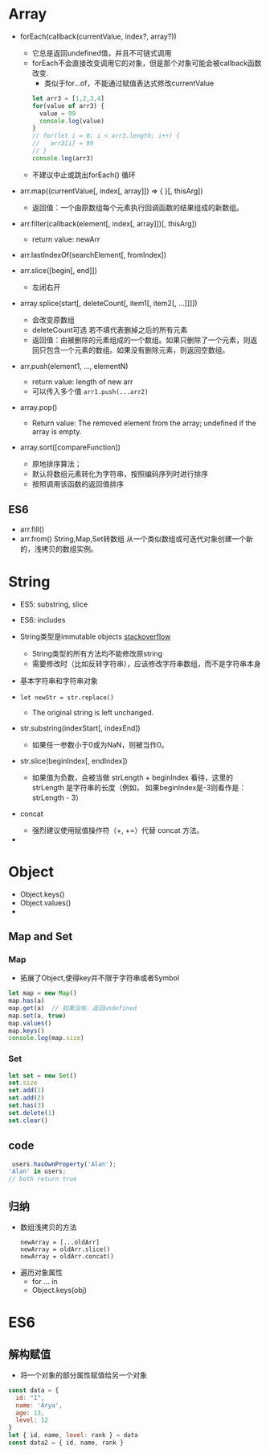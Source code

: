 # Array
+ forEach(callback(currentValue, index?, array?))
  + 它总是返回undefined值，并且不可链式调用
  + forEach不会直接改变调用它的对象，但是那个对象可能会被callback函数改变.
    + 类似于for...of，不能通过赋值表达式修改currentValue
    ```js
    let arr3 = [1,2,3,4]
    for(value of arr3) {
      value = 99
      console.log(value)
    }
    // for(let i = 0; i < arr3.length; i++) {
    //   arr3[i] = 99
    // }
    console.log(arr3)
    ```
  + 不建议中止或跳出forEach() 循环

+ arr.map((currentValue[, index[, array]]) => { }[, thisArg])
  + 返回值：一个由原数组每个元素执行回调函数的结果组成的新数组。

+ arr.filter(callback(element[, index[, array]])[, thisArg])
  + return value: newArr

+ arr.lastIndexOf(searchElement[, fromIndex])

+ arr.slice([begin[, end]])
  + 左闭右开

+ array.splice(start[, deleteCount[, item1[, item2[, ...]]]])
  + 会改变原数组
  + deleteCount可选 若不填代表删掉之后的所有元素
  + 返回值：由被删除的元素组成的一个数组。如果只删除了一个元素，则返回只包含一个元素的数组。如果没有删除元素，则返回空数组。

+ arr.push(element1, ..., elementN)
  + return value: length of new arr
  + 可以传入多个值 `arr1.push(...arr2)`

+ array.pop()
  + Return value: The removed element from the array; undefined if the array is empty.

+ array.sort([compareFunction])
  + 原地排序算法；
  + 默认将数组元素转化为字符串，按照编码序列时进行排序 
  + 按照调用该函数的返回值排序

## ES6
+ arr.fill()
+ arr.from()  String,Map,Set转数组  从一个类似数组或可迭代对象创建一个新的，浅拷贝的数组实例。 



# String
+ ES5: substring, slice
+ ES6: includes
+ String类型是immutable objects [stackoverflow](https://stackoverflow.com/questions/51185/are-javascript-strings-immutable-do-i-need-a-string-builder-in-javascript)
  + String类型的所有方法均不能修改原string
  + 需要修改时（比如反转字符串），应该修改字符串数组，而不是字符串本身
+ 基本字符串和字符串对象

+ `let newStr = str.replace()`
  + The original string is left unchanged.
+ str.substring(indexStart[, indexEnd])
  + 如果任一参数小于0或为NaN，则被当作0。
+ str.slice(beginIndex[, endIndex])
  + 如果值为负数，会被当做 strLength + beginIndex 看待，这里的strLength 是字符串的长度（例如， 如果beginIndex是-3则看作是：strLength - 3）

+ concat
  + 强烈建议使用赋值操作符（+, +=）代替 concat 方法。
  
+ 

# Object
+ Object.keys()
+ Object.values()
+ 



## Map and Set
### Map
+ 拓展了Object,使得key并不限于字符串或者Symbol
```js
let map = new Map()
map.has(a)
map.get(a)  // 如果没有，返回undefined
map.set(a, true)
map.values()
map.keys()
console.log(map.size)
```
### Set
```js
let set = new Set()
set.size
set.add(1)
set.add(2)
set.has(3)
set.delete(1)
set.clear()
```


## code
```js
 users.hasOwnProperty('Alan');
'Alan' in users;
// both return true
```
## 归纳
+ 数组浅拷贝的方法
  ```
  newArray = [...oldArr]
  newArray = oldArr.slice()
  newArray = oldArr.concat()
  ```
+ 遍历对象属性
  + for ... in
  + Object.keys(obj)


# ES6
## 解构赋值
+ 将一个对象的部分属性赋值给另一个对象
```js
const data = {
  id: "1",
  name: 'Arya',
  age: 13,
  level: 12
}
let { id, name, level: rank } = data
const data2 = { id, name, rank }
```
